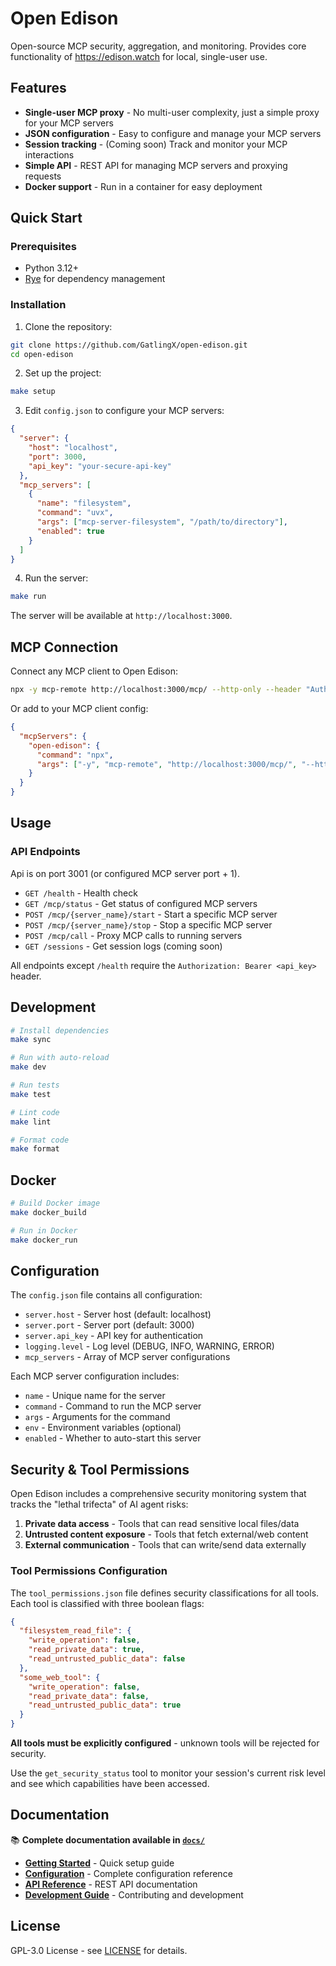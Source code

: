 # Open Edison

Open-source MCP security, aggregation, and monitoring. Provides core functionality of <https://edison.watch> for local, single-user use.

## Features

- **Single-user MCP proxy** - No multi-user complexity, just a simple proxy for your MCP servers
- **JSON configuration** - Easy to configure and manage your MCP servers
- **Session tracking** - (Coming soon) Track and monitor your MCP interactions
- **Simple API** - REST API for managing MCP servers and proxying requests
- **Docker support** - Run in a container for easy deployment

## Quick Start

### Prerequisites

- Python 3.12+
- [Rye](https://rye-up.com/) for dependency management

### Installation

1. Clone the repository:

```bash
git clone https://github.com/GatlingX/open-edison.git
cd open-edison
```

2. Set up the project:

```bash
make setup
```

3. Edit `config.json` to configure your MCP servers:

```json
{
  "server": {
    "host": "localhost",
    "port": 3000,
    "api_key": "your-secure-api-key"
  },
  "mcp_servers": [
    {
      "name": "filesystem",
      "command": "uvx",
      "args": ["mcp-server-filesystem", "/path/to/directory"],
      "enabled": true
    }
  ]
}
```

4. Run the server:

```bash
make run
```

The server will be available at `http://localhost:3000`.

## MCP Connection

Connect any MCP client to Open Edison:

```bash
npx -y mcp-remote http://localhost:3000/mcp/ --http-only --header "Authorization: Bearer your-api-key"
```

Or add to your MCP client config:

```json
{
  "mcpServers": {
    "open-edison": {
      "command": "npx",
      "args": ["-y", "mcp-remote", "http://localhost:3000/mcp/", "--http-only", "--header", "Authorization: Bearer your-api-key"]
    }
  }
}
```

## Usage

### API Endpoints

Api is on port 3001 (or configured MCP server port + 1).

- `GET /health` - Health check
- `GET /mcp/status` - Get status of configured MCP servers
- `POST /mcp/{server_name}/start` - Start a specific MCP server
- `POST /mcp/{server_name}/stop` - Stop a specific MCP server
- `POST /mcp/call` - Proxy MCP calls to running servers
- `GET /sessions` - Get session logs (coming soon)

All endpoints except `/health` require the `Authorization: Bearer <api_key>` header.

## Development

```bash
# Install dependencies
make sync

# Run with auto-reload
make dev

# Run tests
make test

# Lint code
make lint

# Format code
make format
```

## Docker

```bash
# Build Docker image
make docker_build

# Run in Docker
make docker_run
```

## Configuration

The `config.json` file contains all configuration:

- `server.host` - Server host (default: localhost)
- `server.port` - Server port (default: 3000)
- `server.api_key` - API key for authentication
- `logging.level` - Log level (DEBUG, INFO, WARNING, ERROR)
- `mcp_servers` - Array of MCP server configurations

Each MCP server configuration includes:

- `name` - Unique name for the server
- `command` - Command to run the MCP server
- `args` - Arguments for the command
- `env` - Environment variables (optional)
- `enabled` - Whether to auto-start this server

## Security & Tool Permissions

Open Edison includes a comprehensive security monitoring system that tracks the "lethal trifecta" of AI agent risks:

1. **Private data access** - Tools that can read sensitive local files/data
2. **Untrusted content exposure** - Tools that fetch external/web content  
3. **External communication** - Tools that can write/send data externally

### Tool Permissions Configuration

The `tool_permissions.json` file defines security classifications for all tools. Each tool is classified with three boolean flags:

```json
{
  "filesystem_read_file": {
    "write_operation": false,
    "read_private_data": true,
    "read_untrusted_public_data": false
  },
  "some_web_tool": {
    "write_operation": false,
    "read_private_data": false,
    "read_untrusted_public_data": true
  }
}
```

**All tools must be explicitly configured** - unknown tools will be rejected for security.

Use the `get_security_status` tool to monitor your session's current risk level and see which capabilities have been accessed.

## Documentation

📚 **Complete documentation available in [`docs/`](docs/)**

- **[Getting Started](docs/quick-reference/config_quick_start.md)** - Quick setup guide
- **[Configuration](docs/core/configuration.md)** - Complete configuration reference
- **[API Reference](docs/quick-reference/api_reference.md)** - REST API documentation
- **[Development Guide](docs/development/development_guide.md)** - Contributing and development

## License

GPL-3.0 License - see [LICENSE](LICENSE) for details.
